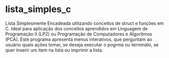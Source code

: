 # lista_simples_c
Lista Simplesmente Encadeada utilizando conceitos de struct e funções em C. Ideal para aplicação dos conceitos aprendidos em Linguagem de Programação II (LP2) ou Programação de Computadores e Algoritmos (PCA).
Este programa apresenta menus interativos, que perguntam ao usuário quais ações tomar, se deseja executar o pogrma ou terminálo, se quer inserir um item na lista ou imprimir a lista.
